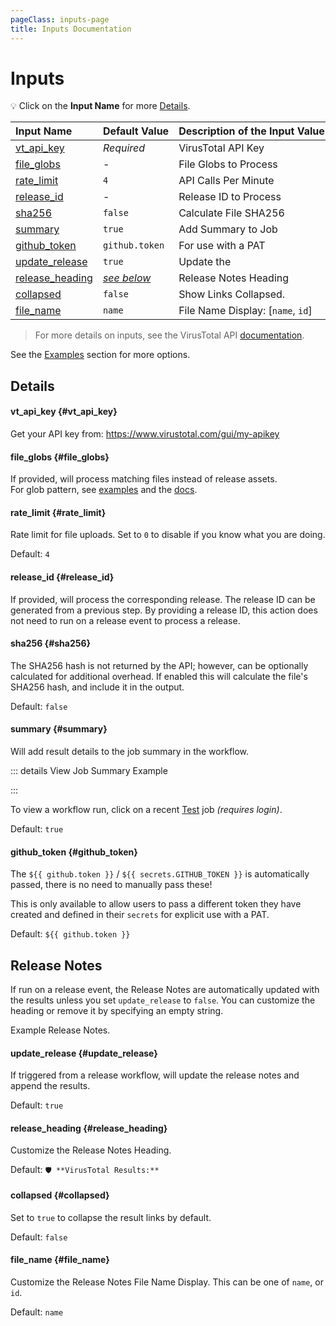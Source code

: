 ```yaml
---
pageClass: inputs-page
title: Inputs Documentation
---
```


# Inputs

💡 Click on the **Input Name** for more [Details](#details).

| Input&nbsp;Name                            | Default&nbsp;Value            | Description&nbsp;of&nbsp;the&nbsp;Input&nbsp;Value |
| :----------------------------------------- | :---------------------------- | :------------------------------------------------- |
| [vt_api_key](#vt_api_key) <CB />           | _Required_                    | VirusTotal API Key                                 |
| [file_globs](#file_globs) <CB />           | -                             | File Globs to Process                              |
| [rate_limit](#rate_limit) <CB />           | `4`                           | API Calls Per Minute                               |
| [release_id](#release_id) <CB />           | -                             | Release ID to Process                              |
| [sha256](#sha256) <CB />                   | `false`                       | Calculate File SHA256                              |
| [summary](#summary) <CB />                 | `true`                        | Add Summary to Job                                 |
| [github_token](#github_token) <CB />       | `github.token`                | For use with a PAT                                 |
| [update_release](#update_release) <CB />   | `true`                        | Update the                                         |
| [release_heading](#release_heading) <CB /> | _[see below](#release-notes)_ | Release Notes Heading                              |
| [collapsed](#collapsed) <CB />             | `false`                       | Show Links Collapsed.                              |
| [file_name](#file_name) <CB />             | `name`                        | File Name Display: [`name`, `id`]                  |

> For more details on inputs, see the VirusTotal API [documentation](https://docs.virustotal.com/reference/overview).

See the [Examples](examples.md) section for more options.

## Details

#### vt_api_key <Badge type="warning" text="Required" /> {#vt_api_key}

Get your API key from: https://www.virustotal.com/gui/my-apikey

#### file_globs {#file_globs}

If provided, will process matching files instead of release assets.  
For glob pattern, see [examples](examples.md) and the [docs](https://github.com/actions/toolkit/tree/main/packages/glob#patterns).

#### rate_limit {#rate_limit}

Rate limit for file uploads. Set to `0` to disable if you know what you are doing.

Default: `4`

#### release_id {#release_id}

If provided, will process the corresponding release.
The release ID can be generated from a previous step.
By providing a release ID, this action does not need to run on a release event to process a release.

#### sha256 {#sha256}

The SHA256 hash is not returned by the API; however, can be optionally calculated for additional overhead.
If enabled this will calculate the file's SHA256 hash, and include it in the output.

Default: `false`

#### summary {#summary}

Will add result details to the job summary in the workflow.

::: details View Job Summary Example

<!--@include: include/summary.md-->

:::

To view a workflow run, click on a recent [Test](https://github.com/cssnr/virustotal-action/actions/workflows/test.yaml) job _(requires login)_.

Default: `true`

#### github_token {#github_token}

<span v-pre>

The `${{ github.token }}` / `${{ secrets.GITHUB_TOKEN }}` is automatically passed, there is no need to manually pass these!

This is only available to allow users to pass a different token they have created and defined in their `secrets` for explicit use with a PAT.

Default: `${{ github.token }}`

</span>

## Release Notes

If run on a release event, the Release Notes are automatically updated with the results unless you set `update_release` to `false`.
You can customize the heading or remove it by specifying an empty string.

Example Release Notes.

<!--@include: include/notes.md-->

#### update_release {#update_release}

If triggered from a release workflow, will update the release notes and append the results.

Default: `true`

#### release_heading {#release_heading}

Customize the Release Notes Heading.

Default: `🛡️ **VirusTotal Results:**`

#### collapsed <Badge type="warning" text="Experimental" /> {#collapsed}

Set to `true` to collapse the result links by default.

Default: `false`

#### file_name {#file_name}

Customize the Release Notes File Name Display. This can be one of `name`, or `id`.

Default: `name`
